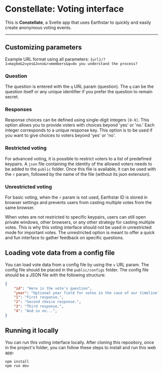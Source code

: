 # Constellate: Voting interface

This is **Constellate**, a Svelte app that uses Earthstar to quickly and easily create anonymous voting events.

---  

## Customizing parameters

Example URL format using all parameters: 
`{url}/?1=maybe&2=yes&3=no&r=members&q=do you understand the process?`

### Question
The question is entered with the `q` URL param (question).
The `q` can be the question itself or any unique identifier if you prefer the question to remain secret.

### Responses
Response choices can be defined using single-digit integers `[0-9]`. This option allows you to provide voters with choices beyond 'yes' or 'no.' Each integer corresponds to a unique response key.
This option is to be used if you want to give choices to voters beyond 'yes' or 'no'.

### Restricted voting
For advanced voting, it is possible to restrict voters to a list of predefined keypairs.
A `json` file containing the identity of the allowed voters needs to be added to the `public` folder.
Once this file is available, it can be used with the `r` param, followed by the name of the file (without its json extension).

### Unrestricted voting
For basic voting, when the `r` param is not used, Earthstar ID is stored in browser settings and prevents users from casting multiple votes from the same browser.

When votes are not restricted to specific keypairs, users can still open private windows, other browsers, or any other strategy for casting multiple votes.
This is why this voting interface should not be used in unrestricted mode for important votes. The unrestricted option is meant to offer a quick and fun interface to gather feedback on specific questions.

## Loading vote data from a config file
You can load vote data from a config file by using the `v` URL param. The config file should be placed in the `public/configs` folder. The config file should be a JSON file with the following structure:

```json
{
    "id": "Here is the vote's question",
    "year": "Optional year field for votes in the case of our timeline",
    "1": "First response.",
    "2": "Second choice response.",
    "3": "Third response.",
    "4": "And so on...",
}
```

## Running it locally
You can run this voting interface locally.
After cloning this repository, once in the project's folder, you can follow these steps to install and run this web app:
```
npm install
npm run dev
```

